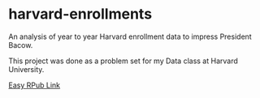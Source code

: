 # harvard-enrollments
An analysis of year to year Harvard enrollment data to impress President Bacow.

This project was done as a problem set for my Data class at Harvard University.

[Easy RPub Link](http://rpubs.com/taehwank15/harvard-withdraw)
